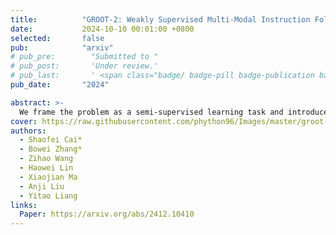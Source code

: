 ```yaml
---
title:          "GROOT-2: Weakly Supervised Multi-Modal Instruction Following Agents"
date:           2024-10-10 00:01:00 +0800
selected:       false
pub:            "arxiv"
# pub_pre:        "Submitted to "
# pub_post:       'Under review.'
# pub_last:       ' <span class="badge/ badge-pill badge-publication badge-success">Spotlight</span>'
pub_date:       "2024"

abstract: >-
  We frame the problem as a semi-supervised learning task and introduce GROOT-2, a multimodal instructable agent trained using a novel approach that combines weak supervision with latent variable models. Our method consists of two key components: constrained self-imitating, which utilizes large amounts of unlabeled demonstrations to enable the policy to learn diverse behaviors, and human intention alignment, which uses a smaller set of labeled demonstrations to ensure the latent space reflects human intentions. 
cover: https://raw.githubusercontent.com/phython96/Images/master/groot-2-logo.png
authors:
  - Shaofei Cai*  
  - Bowei Zhang*
  - Zihao Wang
  - Haowei Lin
  - Xiaojian Ma
  - Anji Liu
  - Yitao Liang
links:
  Paper: https://arxiv.org/abs/2412.10410
---
```


